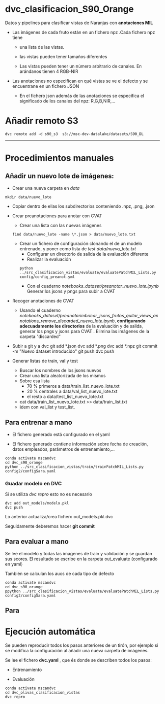 

# dvc_clasificacion_S90_Orange

Datos y pipelines para clasificar vistas de Naranjas con **anotaciones MIL**

* Las imágenes de cada fruto están en un fichero npz .Cada fichero npz tiene 
  * una lista de las vistas.

  * las vistas pueden tener tamaños diferentes

  * Las vistas pueden tener un número arbitrario de canales. En arándanos tienen 4 RGB-NIR

* Las anotaciones no especifican en qué vistas se ve el defecto y se encuentrane en un fichero JSON
  * En el fichero json además de las anotaciones se especifica el significado de los canales del npz: R,G,B,NIR,...





# Añadir remoto S3
```
dvc remote add -d s90_s3  s3://msc-dev-datalake/datasets/S90_DL
```




______________________________________________________

# Procedimientos manuales

## Añadir un nuevo lote de imágenes:

* Crear una nueva carpeta en *data* 
```
mkdir data/nuevo_lote
```

* Copiar dentro de ellas los subdirectorios conteniendo .npz, .png, .json

* Crear preanotaciones para anotar con CVAT

  * Crear una lista con las nuevas imágenes
  ```
  find data/nuevo_lote -name \*.json > data/nuevo_lote.txt
  ```
  * Crear un fichero de configuración clonando el de un modelo entrenado, y poner como lista de *test* *data/nuevo_lote.txt*
    * Configurar un directorio de salida de la evaluación diferente
    * Realizar la evaluación
    ```
    python ../src_clasificacion_vistas/evaluate/evaluatePatchMIL_Lists.py config/config_preanot.yml
    ```
    * Con el cuaderno *notebooks_dataset/preanotar_nuevo_lote.ipynb* Generar los jsons y pngs para subir a CVAT


* Recoger anotaciones de CVAT
    * Usando el cuaderno *notebooks_dataset/preanotarimbricar_jsons_frutos_quitar_views_annotations_remove_discarded_nuevo_lote.ipynb*, **configurando adecuadamente los directorios** de la evaluación y de salida, generar los pngs y jsons para CVAT . Elimina las imágenes de la carpeta "discarded"

* Subir a git y a dvc
git add *.json
dvc add *.png
dvc add *.npz
git commit -m "Nuevo dataset introducido"
git push
dvc push

* Generar listas de train, val y test
  * Buscar los nombres de los jsons nuevos
  * Crear una lista aleatorizada de los mismos
  * Sobre esa lista
    * 70 % primeros a data/train_list_nuevo_lote.txt
    * 20 % centrales a data/val_list_nuevo_lote.txt
    * el resto a data/test_list_nuevo_lote.txt
  * cat data/train_list_nuevo_lote.txt >> data/train_list.txt
  * idem con val_list y test_list.
## Para entrenar a mano

* El fichero generado está configurado en el yaml

* El fichero generado contiene información sobre fecha de creación, datos empleados, parámetros de entrenamiento,...


```
conda activate mscandvc
cd dvc_s90_orange
python ../src_clasificacion_vistas/train/trainPatchMIL_Lists.py config2/configSara.yaml
```

### Guadar modelo en DVC

Si se utiliza *dvc repro* esto no es necesario

```
dvc add out_models/modelo.pkl
dvc push
```

Lo anterior actualiza/crea fichero out_models.pkl.dvc

Seguidamente deberemos hacer **git commit**

## Para evaluar a mano

Se lee el modelo y todas las imágenes de train y validación y se guardan sus scores.
El resultado se escribe en la carpeta out_evaluate (configurado en yaml)

También se calculan los aucs de cada tipo de defecto

```
conda activate mscandvc
cd dvc_s90_orange
ppython ../src_clasificacion_vistas/evaluate/evaluatePatchMIL_Lists.py config2/configSara.yaml
```








## Para 

# Ejecución automática

Se pueden reproducir todos los pasos anteriores de un tirón, por ejemplo si se modifica la configuración al añadir una nueva carpeta de imágenes.

Se lee el fichero **dvc.yaml** , que és donde se describen todos los pasos:


* Entrenamiento

* Evaluación



```
conda activate mscandvc
cd dvc_olivas_clasificacion_vistas
dvc repro
```



